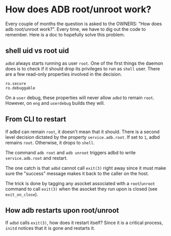 # How does ADB root/unroot work?

Every couple of months the question is asked to the OWNERS: "How does adb root/unroot work?". Every time, we have to
dig out the code to remember. Here is a doc to hopefully solve this problem.

## shell uid vs root uid

`adbd` always starts running as user `root`.  One of the first things the daemon does is to check
if it should drop its privileges to run as `shell` user. There are a few read-only properties involved in the decision.

```
ro.secure
ro.debuggable
```

On a `user` debug, these properties will never allow `adbd` to remain `root`. However, on `eng` and `userdebug` builds
they will.

## From CLI to restart

If adbd can remain `root`, it doesn't mean that it should. There is a second level decision dictated by the property
`service.adb.root`. If set to `1`, adbd remains `root`. Otherwise, it drops to `shell`.

The command `adb root` and `adb unroot` triggers adbd to write `service.adb.root` and restart.

The one catch is that `adbd` cannot call `exit(3)` right away since it must make sure the "success" message makes
it back to the caller on the host.

The trick is done by tagging any asocket associated with a `root`/`unroot` command to call `exit(3)` when the
asocket they run upon is closed (see `exit_on_close`).


## How adb restarts upon root/unroot

If `adbd` calls `exit(3)`, how does it restart itself? Since it is a critical process, `initd` notices that it is
gone and restarts it.

